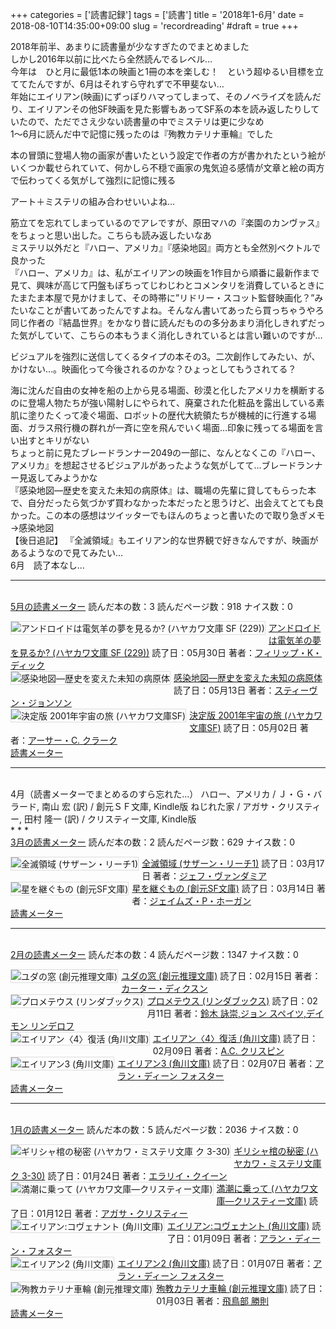 +++
categories = ['読書記録']
tags = ['読書']
title = '2018年1-6月'
date = 2018-08-10T14:35:00+09:00
slug = 'recordreading'
#draft = true
+++

2018年前半、あまりに読書量が少なすぎたのでまとめました
<br>
しかし2016年以前に比べたら全然読んでるレベル…
<br>
今年は　ひと月に最低1本の映画と1冊の本を楽しむ！　という超ゆるい目標を立ててたんですが、6月はそれすら守れずで不甲斐ない…
<br>
年始にエイリアン(映画)にずっぽりハマってしまって、そのノベライズを読んだり、エイリアンその他SF映画を見た影響もあってSF系の本を読み返したりしていたので、ただでさえ少ない読書量の中でミステリは更に少なめ
<br>
1～6月に読んだ中で記憶に残ったのは『殉教カテリナ車輪』でした

本の冒頭に登場人物の画家が書いたという設定で作者の方が書かれたという絵がいくつか載せられていて、何かしら不穏で画家の鬼気迫る感情が文章と絵の両方で伝わってくる気がして強烈に記憶に残る

アート＋ミステリの組み合わせいいよね…

筋立てを忘れてしまっているのでアレですが、原田マハの『楽園のカンヴァス』をちょっと思い出した。こちらも読み返したいなあ
<br>
ミステリ以外だと『ハロー、アメリカ』『感染地図』両方とも全然別ベクトルで良かった
<br>
『ハロー、アメリカ』は、私がエイリアンの映画を1作目から順番に最新作まで見て、興味が高じて円盤もぽちってじわじわとコメンタリを消費しているときにたまたま本屋で見かけまして、その時帯に”リドリー・スコット監督映画化？”みたいなことが書いてあったんですよね。そんなん書いてあったら買っちゃうやろ
<br>
同じ作者の『結晶世界』をかなり昔に読んだものの多分あまり消化しきれずだった気がしていて、こちらの本もうまく消化しきれているとは言い難いのですが…

ビジュアルを強烈に送信してくるタイプの本その3。二次創作してみたい、が、かけない…。映画化って今後されるのかな？ひょっとしてもうされてる？

海に沈んだ自由の女神を船の上から見る場面、砂漠と化したアメリカを横断するのに登場人物たちが強い陽射しにやられて、廃棄された化粧品を露出している素肌に塗りたくって凌ぐ場面、ロボットの歴代大統領たちが機械的に行進する場面、ガラス飛行機の群れが一斉に空を飛んでいく場面…印象に残ってる場面を言い出すとキリがない
<br>
ちょっと前に見たブレードランナー2049の一部に、なんとなくこの『ハロー、アメリカ』を想起させるビジュアルがあったような気がしてて…ブレードランナー見返してみようかな
<br>
『感染地図―歴史を変えた未知の病原体』は、職場の先輩に貸してもらった本で、自分だったら気づかず買わなかった本だったと思うけど、出会えてとても良かった。この本の感想はツイッターでもほんのちょっと書いたので取り急ぎメモ→感染地図
<br>
【後日追記】
『全滅領域』もエイリアン的な世界観で好きなんですが、映画があるようなので見てみたい…
<br>
6月　読了本なし…
<br>
* * *
<br>
<a href="https://bookmeter.com/users/365033/summary/monthly">5月の読書メーター</a>
読んだ本の数：3
読んだページ数：918
ナイス数：0

<a href="https://bookmeter.com/books/577666"><img style="margin: 0 5px 5px 0; border: 1px solid #dcdcdc;" src="https://images-na.ssl-images-amazon.com/images/I/51-YvliNN4L._SL75_.jpg" alt="アンドロイドは電気羊の夢を見るか? (ハヤカワ文庫 SF (229))" align="left" /></a><a href="https://bookmeter.com/books/577666?title=%E3%82%A2%E3%83%B3%E3%83%89%E3%83%AD%E3%82%A4%E3%83%89%E3%81%AF%E9%9B%BB%E6%B0%97%E7%BE%8A%E3%81%AE%E5%A4%A2%E3%82%92%E8%A6%8B%E3%82%8B%E3%81%8B%3F+%28%E3%83%8F%E3%83%A4%E3%82%AB%E3%83%AF%E6%96%87%E5%BA%AB+SF+%28229%29%29">アンドロイドは電気羊の夢を見るか? (ハヤカワ文庫 SF (229))</a>
読了日：05月30日 著者：<a href="https://bookmeter.com/search?keyword=%E3%83%95%E3%82%A3%E3%83%AA%E3%83%83%E3%83%97%E3%83%BBK%E3%83%BB%E3%83%87%E3%82%A3%E3%83%83%E3%82%AF">フィリップ・K・ディック</a><br clear="left" /><a href="https://bookmeter.com/books/4648"><img style="margin: 0 5px 5px 0; border: 1px solid #dcdcdc;" src="https://images-na.ssl-images-amazon.com/images/I/51FgagbhABL._SL75_.jpg" alt="感染地図―歴史を変えた未知の病原体" align="left" /></a><a href="https://bookmeter.com/books/4648?title=%E6%84%9F%E6%9F%93%E5%9C%B0%E5%9B%B3%E2%80%95%E6%AD%B4%E5%8F%B2%E3%82%92%E5%A4%89%E3%81%88%E3%81%9F%E6%9C%AA%E7%9F%A5%E3%81%AE%E7%97%85%E5%8E%9F%E4%BD%93">感染地図―歴史を変えた未知の病原体</a>
読了日：05月13日 著者：<a href="https://bookmeter.com/search?keyword=%E3%82%B9%E3%83%86%E3%82%A3%E3%83%BC%E3%83%B4%E3%83%B3%E3%83%BB%E3%82%B8%E3%83%A7%E3%83%B3%E3%82%BD%E3%83%B3">スティーヴン・ジョンソン</a><br clear="left" /><a href="https://bookmeter.com/books/558518"><img style="margin: 0 5px 5px 0; border: 1px solid #dcdcdc;" src="https://images-na.ssl-images-amazon.com/images/I/5144VG4DYTL._SL75_.jpg" alt="決定版 2001年宇宙の旅 (ハヤカワ文庫SF)" align="left" /></a><a href="https://bookmeter.com/books/558518?title=%E6%B1%BA%E5%AE%9A%E7%89%88+2001%E5%B9%B4%E5%AE%87%E5%AE%99%E3%81%AE%E6%97%85+%28%E3%83%8F%E3%83%A4%E3%82%AB%E3%83%AF%E6%96%87%E5%BA%ABSF%29">決定版 2001年宇宙の旅 (ハヤカワ文庫SF)</a>
読了日：05月02日 著者：<a href="https://bookmeter.com/search?keyword=%E3%82%A2%E3%83%BC%E3%82%B5%E3%83%BC%E3%83%BBC.+%E3%82%AF%E3%83%A9%E3%83%BC%E3%82%AF">アーサー・C. クラーク</a><br clear="left" /><a href="https://bookmeter.com/">読書メーター</a>
<br>
* * *
<br>
4月（読書メーターでまとめるのすら忘れた…）
ハロー、アメリカ / Ｊ・Ｇ・バラード, 南山 宏 (訳) / 創元ＳＦ文庫, Kindle版
ねじれた家 / アガサ・クリスティー, 田村 隆一 (訳) / クリスティー文庫, Kindle版
<br>
* * *
<br>
<a href="https://bookmeter.com/users/365033/summary/monthly">3月の読書メーター</a>
読んだ本の数：2
読んだページ数：629
ナイス数：0

<a href="https://bookmeter.com/books/8619236"><img style="margin: 0 5px 5px 0; border: 1px solid #dcdcdc;" src="https://images-na.ssl-images-amazon.com/images/I/519RylyBCiL._SL75_.jpg" alt="全滅領域 (サザーン・リーチ1)" align="left" /></a><a href="https://bookmeter.com/books/8619236?title=%E5%85%A8%E6%BB%85%E9%A0%98%E5%9F%9F+%28%E3%82%B5%E3%82%B6%E3%83%BC%E3%83%B3%E3%83%BB%E3%83%AA%E3%83%BC%E3%83%811%29">全滅領域 (サザーン・リーチ1)</a>
読了日：03月17日 著者：<a href="https://bookmeter.com/search?keyword=%E3%82%B8%E3%82%A7%E3%83%95%E3%83%BB%E3%83%B4%E3%82%A1%E3%83%B3%E3%83%80%E3%83%9F%E3%82%A2">ジェフ・ヴァンダミア</a><br clear="left" /><a href="https://bookmeter.com/books/574954"><img style="margin: 0 5px 5px 0; border: 1px solid #dcdcdc;" src="https://images-na.ssl-images-amazon.com/images/I/51GMQM4MC4L._SL75_.jpg" alt="星を継ぐもの (創元SF文庫)" align="left" /></a><a href="https://bookmeter.com/books/574954?title=%E6%98%9F%E3%82%92%E7%B6%99%E3%81%90%E3%82%82%E3%81%AE+%28%E5%89%B5%E5%85%83SF%E6%96%87%E5%BA%AB%29">星を継ぐもの (創元SF文庫)</a>
読了日：03月14日 著者：<a href="https://bookmeter.com/search?keyword=%E3%82%B8%E3%82%A7%E3%82%A4%E3%83%A0%E3%82%BA%E3%83%BBP%E3%83%BB%E3%83%9B%E3%83%BC%E3%82%AC%E3%83%B3">ジェイムズ・P・ホーガン</a><br clear="left" /><a href="https://bookmeter.com/">読書メーター</a>
<br>
* * *
<br>
<a href="https://bookmeter.com/users/365033/summary/monthly">2月の読書メーター</a>
読んだ本の数：4
読んだページ数：1347
ナイス数：0

<a href="https://bookmeter.com/books/9763210"><img style="margin: 0 5px 5px 0; border: 1px solid #dcdcdc;" src="https://images-na.ssl-images-amazon.com/images/I/51eJ0HzJniL._SL75_.jpg" alt="ユダの窓 (創元推理文庫)" align="left" /></a><a href="https://bookmeter.com/books/9763210?title=%E3%83%A6%E3%83%80%E3%81%AE%E7%AA%93+%28%E5%89%B5%E5%85%83%E6%8E%A8%E7%90%86%E6%96%87%E5%BA%AB%29">ユダの窓 (創元推理文庫)</a>
読了日：02月15日 著者：<a href="https://bookmeter.com/search?keyword=%E3%82%AB%E3%83%BC%E3%82%BF%E3%83%BC%E3%83%BB%E3%83%87%E3%82%A3%E3%82%AF%E3%82%B9%E3%83%B3">カーター・ディクスン</a><br clear="left" /><a href="https://bookmeter.com/books/5414679"><img style="margin: 0 5px 5px 0; border: 1px solid #dcdcdc;" src="https://images-na.ssl-images-amazon.com/images/I/41CAb7gZ7rL._SL75_.jpg" alt="プロメテウス (リンダブックス)" align="left" /></a><a href="https://bookmeter.com/books/5414679?title=%E3%83%97%E3%83%AD%E3%83%A1%E3%83%86%E3%82%A6%E3%82%B9+%28%E3%83%AA%E3%83%B3%E3%83%80%E3%83%96%E3%83%83%E3%82%AF%E3%82%B9%29">プロメテウス (リンダブックス)</a>
読了日：02月11日 著者：<a href="https://bookmeter.com/search?keyword=%E9%88%B4%E6%9C%A8+%E8%A9%A0%E5%B4%87%2C%E3%82%B8%E3%83%A7%E3%83%B3+%E3%82%B9%E3%83%9A%E3%82%A4%E3%83%84%2C%E3%83%87%E3%82%A4%E3%83%A2%E3%83%B3+%E3%83%AA%E3%83%B3%E3%83%87%E3%83%AD%E3%83%95">鈴木 詠崇,ジョン スペイツ,デイモン リンデロフ</a><br clear="left" /><a href="https://bookmeter.com/books/391696"><img style="margin: 0 5px 5px 0; border: 1px solid #dcdcdc;" src="https://images-na.ssl-images-amazon.com/images/I/51KV4GEC2XL._SL75_.jpg" alt="エイリアン〈4〉復活 (角川文庫)" align="left" /></a><a href="https://bookmeter.com/books/391696?title=%E3%82%A8%E3%82%A4%E3%83%AA%E3%82%A2%E3%83%B3%E3%80%884%E3%80%89%E5%BE%A9%E6%B4%BB+%28%E8%A7%92%E5%B7%9D%E6%96%87%E5%BA%AB%29">エイリアン〈4〉復活 (角川文庫)</a>
読了日：02月09日 著者：<a href="https://bookmeter.com/search?keyword=A.C.+%E3%82%AF%E3%83%AA%E3%82%B9%E3%83%94%E3%83%B3">A.C. クリスピン</a><br clear="left" /><a href="https://bookmeter.com/books/202699"><img style="margin: 0 5px 5px 0; border: 1px solid #dcdcdc;" src="https://images-na.ssl-images-amazon.com/images/I/51zMzUL37fL._SL75_.jpg" alt="エイリアン3 (角川文庫)" align="left" /></a><a href="https://bookmeter.com/books/202699?title=%E3%82%A8%E3%82%A4%E3%83%AA%E3%82%A2%E3%83%B33+%28%E8%A7%92%E5%B7%9D%E6%96%87%E5%BA%AB%29">エイリアン3 (角川文庫)</a>
読了日：02月07日 著者：<a href="https://bookmeter.com/search?keyword=%E3%82%A2%E3%83%A9%E3%83%B3%E3%83%BB%E3%83%87%E3%82%A3%E3%83%BC%E3%83%B3+%E3%83%95%E3%82%A9%E3%82%B9%E3%82%BF%E3%83%BC">アラン・ディーン フォスター</a><br clear="left" /><a href="https://bookmeter.com/">読書メーター</a>
<br>
* * *
<br>
<a href="https://bookmeter.com/users/365033/summary/monthly">1月の読書メーター</a>
読んだ本の数：5
読んだページ数：2036
ナイス数：0

<a href="https://bookmeter.com/books/554547"><img style="margin: 0 5px 5px 0; border: 1px solid #dcdcdc;" src="https://images-na.ssl-images-amazon.com/images/I/417Et-lbClL._SL75_.jpg" alt="ギリシャ棺の秘密 (ハヤカワ・ミステリ文庫 ク 3-30)" align="left" /></a><a href="https://bookmeter.com/books/554547?title=%E3%82%AE%E3%83%AA%E3%82%B7%E3%83%A3%E6%A3%BA%E3%81%AE%E7%A7%98%E5%AF%86+%28%E3%83%8F%E3%83%A4%E3%82%AB%E3%83%AF%E3%83%BB%E3%83%9F%E3%82%B9%E3%83%86%E3%83%AA%E6%96%87%E5%BA%AB+%E3%82%AF+3-30%29">ギリシャ棺の秘密 (ハヤカワ・ミステリ文庫 ク 3-30)</a>
読了日：01月24日 著者：<a href="https://bookmeter.com/search?keyword=%E3%82%A8%E3%83%A9%E3%83%AA%E3%82%A4%E3%83%BB%E3%82%AF%E3%82%A4%E3%83%BC%E3%83%B3">エラリイ・クイーン</a><br clear="left" /><a href="https://bookmeter.com/books/547226"><img style="margin: 0 5px 5px 0; border: 1px solid #dcdcdc;" src="https://images-na.ssl-images-amazon.com/images/I/51W8EEWD6RL._SL75_.jpg" alt="満潮に乗って (ハヤカワ文庫―クリスティー文庫)" align="left" /></a><a href="https://bookmeter.com/books/547226?title=%E6%BA%80%E6%BD%AE%E3%81%AB%E4%B9%97%E3%81%A3%E3%81%A6+%28%E3%83%8F%E3%83%A4%E3%82%AB%E3%83%AF%E6%96%87%E5%BA%AB%E2%80%95%E3%82%AF%E3%83%AA%E3%82%B9%E3%83%86%E3%82%A3%E3%83%BC%E6%96%87%E5%BA%AB%29">満潮に乗って (ハヤカワ文庫―クリスティー文庫)</a>
読了日：01月12日 著者：<a href="https://bookmeter.com/search?keyword=%E3%82%A2%E3%82%AC%E3%82%B5%E3%83%BB%E3%82%AF%E3%83%AA%E3%82%B9%E3%83%86%E3%82%A3%E3%83%BC">アガサ・クリスティー</a><br clear="left" /><a href="https://bookmeter.com/books/12103164"><img style="margin: 0 5px 5px 0; border: 1px solid #dcdcdc;" src="https://images-na.ssl-images-amazon.com/images/I/51Wdqe9hdfL._SL75_.jpg" alt="エイリアン:コヴェナント (角川文庫)" align="left" /></a><a href="https://bookmeter.com/books/12103164?title=%E3%82%A8%E3%82%A4%E3%83%AA%E3%82%A2%E3%83%B3%3A%E3%82%B3%E3%83%B4%E3%82%A7%E3%83%8A%E3%83%B3%E3%83%88+%28%E8%A7%92%E5%B7%9D%E6%96%87%E5%BA%AB%29">エイリアン:コヴェナント (角川文庫)</a>
読了日：01月09日 著者：<a href="https://bookmeter.com/search?keyword=%E3%82%A2%E3%83%A9%E3%83%B3%E3%83%BB%E3%83%87%E3%82%A3%E3%83%BC%E3%83%B3%E3%83%BB%E3%83%95%E3%82%A9%E3%82%B9%E3%82%BF%E3%83%BC">アラン・ディーン・フォスター</a><br clear="left" /><a href="https://bookmeter.com/books/557436"><img style="margin: 0 5px 5px 0; border: 1px solid #dcdcdc;" src="https://images-na.ssl-images-amazon.com/images/I/516E0zHxhJL._SL75_.jpg" alt="エイリアン2 (角川文庫)" align="left" /></a><a href="https://bookmeter.com/books/557436?title=%E3%82%A8%E3%82%A4%E3%83%AA%E3%82%A2%E3%83%B32+%28%E8%A7%92%E5%B7%9D%E6%96%87%E5%BA%AB%29">エイリアン2 (角川文庫)</a>
読了日：01月07日 著者：<a href="https://bookmeter.com/search?keyword=%E3%82%A2%E3%83%A9%E3%83%B3%E3%83%BB%E3%83%87%E3%82%A3%E3%83%BC%E3%83%B3+%E3%83%95%E3%82%A9%E3%82%B9%E3%82%BF%E3%83%BC">アラン・ディーン フォスター</a><br clear="left" /><a href="https://bookmeter.com/books/530048"><img style="margin: 0 5px 5px 0; border: 1px solid #dcdcdc;" src="https://images-na.ssl-images-amazon.com/images/I/51GWC5C8H5L._SL75_.jpg" alt="殉教カテリナ車輪 (創元推理文庫)" align="left" /></a><a href="https://bookmeter.com/books/530048?title=%E6%AE%89%E6%95%99%E3%82%AB%E3%83%86%E3%83%AA%E3%83%8A%E8%BB%8A%E8%BC%AA+%28%E5%89%B5%E5%85%83%E6%8E%A8%E7%90%86%E6%96%87%E5%BA%AB%29">殉教カテリナ車輪 (創元推理文庫)</a>
読了日：01月03日 著者：<a href="https://bookmeter.com/search?keyword=%E9%A3%9B%E9%B3%A5%E9%83%A8+%E5%8B%9D%E5%89%87">飛鳥部 勝則</a><br clear="left" /><a href="https://bookmeter.com/">読書メーター</a>
